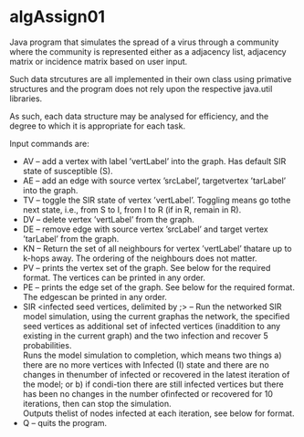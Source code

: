 # algAssign01

Java program that simulates the spread of a virus through a community where the community is represented either as a adjacency list, adjacency matrix or incidence matrix based on user input.

Such data strcutures are all implemented in their own class using primative structures and the program does not rely upon the respective java.util libraries.

As such, each data structure may be analysed for efficiency, and the degree to which it is appropriate for each task.

Input commands are:
 - AV <vertLabel> – add a vertex with label ’vertLabel’ into the graph.  Has default SIR state of susceptible (S).
 - AE <srcLabel> <tarLabel> –  add  an  edge  with  source  vertex  ’srcLabel’,  targetvertex ’tarLabel’ into the graph.
 - TV <vertLabel> – toggle the SIR state of vertex ’vertLabel’.  Toggling means go tothe next state, i.e., from S to I, from I to R (if in R, remain in R).
 - DV <vertLabel> – delete vertex ’vertLabel’ from the graph.
 - DE <srcLabel> <tarLabel> – remove edge with source vertex ’srcLabel’ and target vertex ’tarLabel’ from the graph.
 - KN <k> <vertLabel> – Return the set of all neighbours for vertex ’vertLabel’ thatare up to k-hops away.  The ordering of the neighbours does not matter.  
 - PV – prints the vertex set of the graph.  See below for the required format.  The vertices can be printed in any order.
 - PE – prints the edge set of the graph.  See below for the required format.  The edgescan be printed in any order.
 - SIR <infected seed vertices, delimited by ;> <infection probability> <recoverprobability>
    – Run the networked SIR model simulation, using the current graphas the network, the specified seed vertices as additional set of infected vertices 
    (inaddition to any existing in the current graph) and the two infection and recover 5 probabilities.  
    Runs the model simulation to completion, which means two things
      a) there are no more vertices with Infected (I) state and there are no changes in thenumber of infected or recovered in the latest iteration of the model; 
      or b) if condi-tion there are still infected vertices but there has been no changes in the number ofinfected or recovered for 10 iterations, then can stop the simulation.  
      Outputs thelist of nodes infected at each iteration, see below for format.
 - Q – quits the program.
